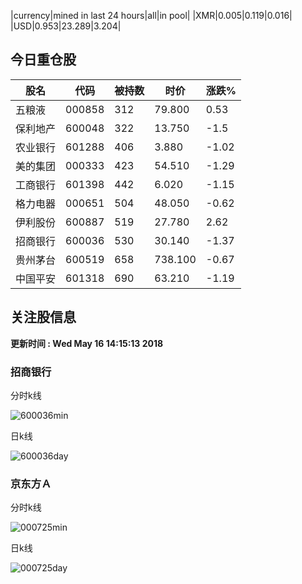 |currency|mined in last 24 hours|all|in pool|
|XMR|0.005|0.119|0.016|
|USD|0.953|23.289|3.204|

## 今日重仓股 

|股名|代码|被持数|时价|涨跌%|
|---|---|---|---|---|
|五粮液|000858|312|79.800|0.53|
|保利地产|600048|322|13.750|-1.5|
|农业银行|601288|406|3.880|-1.02|
|美的集团|000333|423|54.510|-1.29|
|工商银行|601398|442|6.020|-1.15|
|格力电器|000651|504|48.050|-0.62|
|伊利股份|600887|519|27.780|2.62|
|招商银行|600036|530|30.140|-1.37|
|贵州茅台|600519|658|738.100|-0.67|
|中国平安|601318|690|63.210|-1.19|

## 关注股信息
**更新时间 : Wed May 16 14:15:13 2018**
### 招商银行 
分时k线

![600036min](http://image.sinajs.cn/newchart/min/n/sh600036.gif)

日k线

![600036day](http://image.sinajs.cn/newchart/daily/n/sh600036.gif)

### 京东方Ａ 
分时k线

![000725min](http://image.sinajs.cn/newchart/min/n/sz000725.gif)

日k线

![000725day](http://image.sinajs.cn/newchart/daily/n/sz000725.gif)
